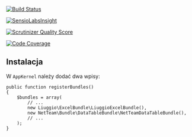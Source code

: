[![Build Status](https://travis-ci.org/NetTeam/NetTeamDataTableBundle.png?branch=master)](https://travis-ci.org/NetTeam/NetTeamDataTableBundle)

[![SensioLabsInsight](https://insight.sensiolabs.com/projects/53c4353f-0e5b-48f1-b2f9-310079938cd8/mini.png)](https://insight.sensiolabs.com/projects/53c4353f-0e5b-48f1-b2f9-310079938cd8)

[![Scrutinizer Quality Score](https://scrutinizer-ci.com/g/NetTeam/NetTeamDataTableBundle/badges/quality-score.png?s=4b14fcb2d08f6bf3fd444eb740db6af123dbb4a2)](https://scrutinizer-ci.com/g/NetTeam/NetTeamDataTableBundle/)

[![Code Coverage](https://scrutinizer-ci.com/g/NetTeam/NetTeamDataTableBundle/badges/coverage.png?s=7df45d479e6a8199ad83e4ffa29b9a65c291bdab)](https://scrutinizer-ci.com/g/NetTeam/NetTeamDataTableBundle/)

Instalacja
----------

W `AppKernel` należy dodać dwa wpisy:

    public function registerBundles()
    {
        $bundles = array(
            // ...
            new Liuggio\ExcelBundle\LiuggioExcelBundle(),
            new NetTeam\Bundle\DataTableBundle\NetTeamDataTableBundle(),
            // ...
        );
    }

